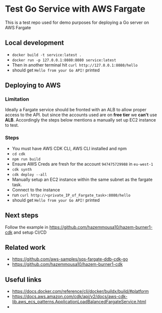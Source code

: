 # Test Go Service with AWS Fargate

This is a test repo used for demo purposes for deploying a Go server on AWS Fargate

## Local development
* `docker build -t service:latest .`
* `docker run -p 127.0.0.1:8080:8080 service:latest`
* Then in another terminal hit `curl http://127.0.0.1:8080/hello`
* should get `Hello from your Go API!` printed

## Deploying to AWS

### Limitation
Ideally a Fargate service should be fronted with an ALB to allow proper access to the API. but since the accounts used are on **free tier** we **can't** use **ALB**. Accordingly the steps below mentions a manually set up EC2 instance to test.

### Steps
* You must have AWS CDK CLI, AWS CLI installed and npm
* `cd cdk`
* `npm run build`
* Ensure AWS Creds are fresh for the account `947475729988` in `eu-west-1`
* `cdk synth`
* `cdk deploy --all`
* Manually setup an EC2 instance within the same subnet as the fargate task.
* Connect to the instance
* run `curl http://<private_IP_of_Fargate_task>:8080/hello`
* should get `Hello from your Go API!` printed

## Next steps
Follow the example in https://github.com/hazemmousa10/hazem-burner1-cdk and setup CI/CD

## Related work
* https://github.com/aws-samples/sqs-fargate-ddb-cdk-go
* https://github.com/hazemmousa10/hazem-burner1-cdk

## Useful links
* https://docs.docker.com/reference/cli/docker/buildx/build/#platform
* https://docs.aws.amazon.com/cdk/api/v2/docs/aws-cdk-lib.aws_ecs_patterns.ApplicationLoadBalancedFargateService.html
* 